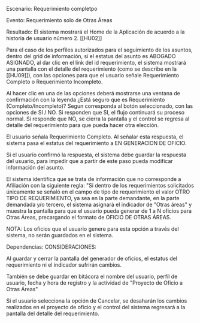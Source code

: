 Escenario:
	Requerimiento completpo

Evento:
	Requerimiento solo de  Otras Áreas

Resultado:
El sistema mostrará el Home de la Aplicación de acuerdo a la historia de usuario número 2. [[HU02]]

Para el caso de los perfiles autorizados para el seguimiento de los asuntos, dentro del grid de información, si el estatus del asunto es ABOGADO ASIGNADO, al dar clic en el link del id requerimiento, el sistema mostrará una pantalla con el detalle del requerimiento  (como se describe en la [[HU09]]), con las opciones para que el usuario señale Requerimiento Completo o Requerimiento Incompleto.

Al hacer clic en una de las opciones deberá mostrarse una ventana de confirmación con la leyenda ¿Está seguro que es Requerimiento (Completo/Incompleto)? Segun corresponda al botón seleccionado, con las opciones de SI / NO. Si responden que SI, el flujo continuará su proceso normal. Si responde que NO, se cierra la pantalla y el control se regresa al detalle del requerimiento para que pueda hacer otra elección.

El usuario señala Requerimiento Completo. Al señalar esta respuesta, el sistema pasa el estatus del requerimiento a EN GENERACION DE OFICIO. 

Si el usuario confirmó la respuesta, el sistema debe guardar la respuesta del usuario, para impedir que a partir de este paso pueda modificar información del asunto.

El sistema identifica que se trata de información que no corresponde a Afiliación con la siguiente regla: "Si dentro de los requerimientos solicitados únicamente se señaló en el campo de tipo de requerimiento el valor OTRO TIPO DE REQUERIMIENTO, ya sea en la parte demandante, en la parte demandada y/o tercero, el sistema asignará el indicador de "Otras áreas" y muestra la pantalla para que el usuario pueda generar de 1 a N oficios para Otras Áreas, precargando el formato de OFICIO DE OTRAS ÁREAS.

NOTA: Los oficios que el usuario genere para esta opción a través del sistema, no serán guardados en el sistema.

Dependencias:
CONSIDERACIONES:

Al guardar y cerrar la pantalla del generador de oficios, el estatus del requerimiento ni el indicador sufrirán cambios.

También se debe guardar en bitácora el nombre del usuario, perfil de usuario, fecha y hora de registro y la actividad de "Proyecto de Oficio a Otras Áreas"

Si el usuario selecciona la opción de Cancelar, se desaharán los cambios realizados en el proyecto de oficio y el control del sistema regresará a la pantalla del detalle del requerimiento.